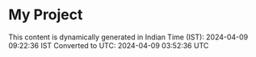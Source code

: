 # My Project

This content is dynamically generated in Indian Time (IST): 2024-04-09 09:22:36 IST
Converted to UTC: 2024-04-09 03:52:36 UTC

